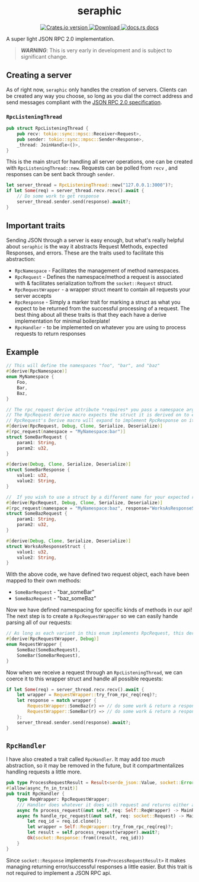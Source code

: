 <div align="center">
  <h1>seraphic</h1>
</div>
<div align="center">
  <!-- Crates version -->
  <a href="https://crates.io/crates/seraphic">
    <img src="https://img.shields.io/crates/v/seraphic.svg?style=flat-square"
    alt="Crates.io version" />
  </a>
  <!-- Downloads -->
  <a href="https://crates.io/crates/seraphic">
    <img src="https://img.shields.io/crates/d/seraphic.svg?style=flat-square"
      alt="Download" />
  </a>
  <!-- docs -->
  <a href="https://docs.rs/seraphic">
    <img src="https://img.shields.io/badge/docs-latest-blue.svg?style=flat-square"
      alt="docs.rs docs" />
  </a>
</div>


A super light JSON RPC 2.0 implementation.

> **_WARNING_**:
This is very early in development and is subject to significant change.


## Creating a server
As of right now, `seraphic` only handles the creation of servers. Clients can be created any way you choose, so long as you dial the correct address and send messages compliant with the [JSON RPC 2.0 specification](https://www.jsonrpc.org/specification).

### `RpcListeningThread`
```rust
pub struct RpcListeningThread {
    pub recv: tokio::sync::mpsc::Receiver<Request>,
    pub sender: tokio::sync::mpsc::Sender<Response>,
    _thread: JoinHandle<()>,
}
```
This is the main struct for handling all server operations, one can be created with `RpcListeningThread::new`. Requests can be polled from `recv` , and responses can be sent back through `sender`.
```rust
let server_thread = RpcListeningThread::new("127.0.0.1:3000")?;
if let Some(req) = server_thread.recv.recv().await {
    // Do some work to get response
    server_thread.sender.send(response).await?;
}
```

## Important traits
Sending JSON through a server is easy enough, but what's really helpful about `seraphic` is the way it abstracts Request Methods, expected Responses, and errors. These are the traits used to facilitate this abstraction:
+ `RpcNamespace` - Facilitates the management of method namespaces.
+ `RpcRequest` - Defines the namespace/method a request is associated with & facilitates serialization to/from the `socket::Request` struct.
+ `RpcRequestWrapper` - a wrapper struct meant to contain all requests your server accepts
+ `RpcResponse` - Simply a marker trait for marking a struct as what you expect to be returned from the successful processing of a request.
The best thing about all these traits is that they each have a derive implementation for minimal boilerplate!
+ `RpcHandler` - to be implemented on whatever you are using to process requests to return responses

## Example
```rust
// This will define the namespaces "foo", "bar", and "baz"
#[derive(RpcNamespace)]
enum MyNamespace {
    Foo,
    Bar,
    Baz,
}

// The rpc_request derive attribute *requires* you pass a namespace argument, which is formatted as "<Namespace Struct Name>:<variant>"
// The RpcRequest derive macro expects the struct it is derived on to end in the suffix 'Request', and for there to be another struct with the same prefix, but with 'Response' as the suffix.
// RpcRequest's Derive macro will expand to implement RpcResponse on it's associated response struct
#[derive(RpcRequest, Debug, Clone, Serialize, Deserialize)]
#[rpc_request(namespace = "MyNamespace:bar")]
struct SomeBarRequest {
    param1: String,
    param2: u32,
}

#[derive(Debug, Clone, Serialize, Deserialize)]
struct SomeBarResponse {
    value1: u32,
    value2: String,
}

//  If you wish to use a struct by a different name for your expected response object, you can pass it in the rpc_request attribute.
#[derive(RpcRequest, Debug, Clone, Serialize, Deserialize)]
#[rpc_request(namespace = "MyNamespace:baz", response="WorksAsResponseStruct")]
struct SomeBazRequest {
    param1: String,
    param2: u32,
}

#[derive(Debug, Clone, Serialize, Deserialize)]
struct WorksAsResponseStruct {
    value1: u32,
    value2: String,
}
```
With the above code, we have defined two request object, each have been mapped to their own methods:
+ `SomeBarRequest` - "bar_someBar"
+ `SomeBazRequest` - "baz_someBaz"

Now we have defined namespacing for specific kinds of methods in our api! The next step is to create a `RpcRequestWrapper` so we can easily hande parsing all of our requests: 
```rust
// As long as each variant in this enum implements RpcRequest, this derive macro should work
#[derive(RpcRequestWrapper, Debug)]
enum RequestWrapper {
    SomeBaz(SomeBazRequest),
    SomeBar(SomeBarRequest),
}
```
Now when we receive a request through an `RpcListeningThread`, we can coerce it to this wrapper struct and handle all possible requests:
```rust
if let Some(req) = server_thread.recv.recv().await {
    let wrapper = RequestWrapper::try_from_rpc_req(req)?;
    let response = match wrapper {
        RequestWrapper::SomeBaz(r) => // do some work & return a response
        RequestWrapper::SomeBar(r) => // do some work & return a response
    };
    server_thread.sender.send(response).await?;
}
```
## `RpcHandler`
I have also created a trait called `RpcHandler`. It may add *too much* abstraction, so it may be removed in the future, but it compartmentalizes handling requests a little more.
```rust
pub type ProcessRequestResult = Result<serde_json::Value, socket::Error>;
#[allow(async_fn_in_trait)]
pub trait RpcHandler {
    type ReqWrapper: RpcRequestWrapper;
    /// Handler does whatever it does with request and returns either a socket request `result` field, or an error
    async fn process_request(&mut self, req: Self::ReqWrapper) -> MainResult<ProcessRequestResult>;
    async fn handle_rpc_request(&mut self, req: socket::Request) -> MainResult<socket::Response> {
        let req_id = req.id.clone();
        let wrapper = Self::ReqWrapper::try_from_rpc_req(req)?;
        let result = self.process_request(wrapper).await?;
        Ok(socket::Response::from((result, req_id)))
    }
}
```

Since `socket::Response` implements `From<ProcessRequestResult>` it makes managing returning error/successful responses a little easier. But this trait is not required to implement a JSON RPC api.
